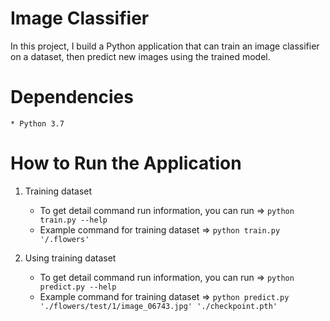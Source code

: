 # Image Classifier

In this project, I build a Python application that can train an image classifier on a dataset, then predict new images using the trained model.

# Dependencies
    * Python 3.7

# How to Run the Application
1. Training dataset
    * To get detail command run information, you can run => `python train.py --help`
    * Example command for training dataset => `python train.py '/.flowers'`
    
2. Using training dataset
    * To get detail command run information, you can run => `python predict.py --help`
    * Example command for training dataset => `python predict.py './flowers/test/1/image_06743.jpg' './checkpoint.pth'`
